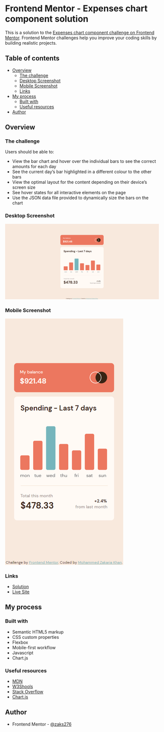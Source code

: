 # Frontend Mentor - Expenses chart component solution

This is a solution to the [Expenses chart component challenge on Frontend Mentor](https://www.frontendmentor.io/challenges/expenses-chart-component-e7yJBUdjwt). Frontend Mentor challenges help you improve your coding skills by building realistic projects.

## Table of contents

-   [Overview](#overview)
    -   [The challenge](#the-challenge)
    -   [Desktop Screenshot](#desktop-screenshot)
    -   [Mobile Screenshot](#mobile-screenshot)
    -   [Links](#links)
-   [My process](#my-process)
    -   [Built with](#built-with)
    -   [Useful resources](#useful-resources)
-   [Author](#author)

## Overview

### The challenge

Users should be able to:

-   View the bar chart and hover over the individual bars to see the correct amounts for each day
-   See the current day’s bar highlighted in a different colour to the other bars
-   View the optimal layout for the content depending on their device’s screen size
-   See hover states for all interactive elements on the page
-   Use the JSON data file provided to dynamically size the bars on the chart

### Desktop Screenshot

![Expenses chart desktop screenshot](./images/desktop-screenshot.png)

### Mobile Screenshot

![Expenses chart mobile screenshot](./images/mobile-screenshot.png)

### Links

-   [Solution](https://your-solution-url.com)
-   [Live Site](https://your-live-site-url.com)

## My process

### Built with

-   Semantic HTML5 markup
-   CSS custom properties
-   Flexbox
-   Mobile-first workflow
-   Javascript
-   Chart.js

### Useful resources

-   [MDN](https://developer.mozilla.org/en-US/)
-   [W3Shools](https://www.w3schools.com/)
-   [Stack Overflow](https://stackoverflow.com/)
-   [Chart.js](https://www.chartjs.org/)

## Author

-   Frontend Mentor - [@zaks276](https://www.frontendmentor.io/profile/zaks276)
